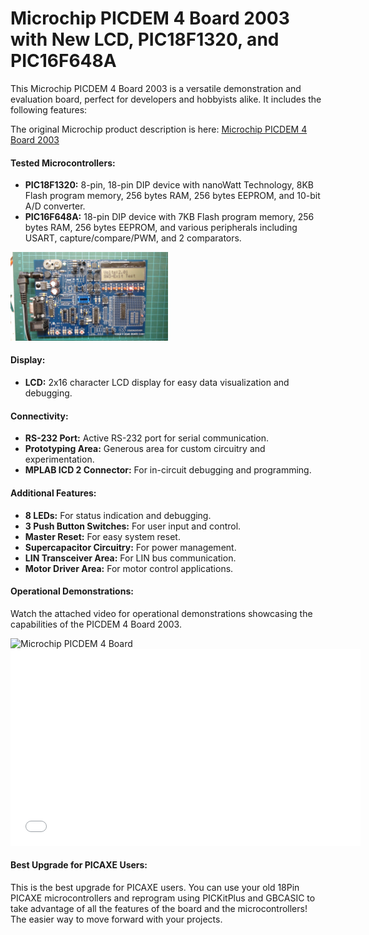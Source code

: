 # Microchip PICDEM 4 Board 2003 with New LCD, PIC18F1320, and PIC16F648A

This Microchip PICDEM 4 Board 2003 is a versatile demonstration and evaluation board, perfect for developers and hobbyists alike. It includes the following features:

The original Microchip product description is here: [Microchip PICDEM 4 Board 2003](https://www.microchip.com/en-us/development-tool/dm163014)



#### Tested Microcontrollers:
- **PIC18F1320:** 8-pin, 18-pin DIP device with nanoWatt Technology, 8KB Flash program memory, 256 bytes RAM, 256 bytes EEPROM, and 10-bit A/D converter.
- **PIC16F648A:** 18-pin DIP device with 7KB Flash program memory, 256 bytes RAM, 256 bytes EEPROM, and various peripherals including USART, capture/compare/PWM, and 2 comparators.

<img src="WIN_20250123_13_06_08_Pro.jpg" alt="Microchip PICDEM 4 Board" width="50%" height="50%">

#### Display:
- **LCD:** 2x16 character LCD display for easy data visualization and debugging.

#### Connectivity:
- **RS-232 Port:** Active RS-232 port for serial communication.
- **Prototyping Area:** Generous area for custom circuitry and experimentation.
- **MPLAB ICD 2 Connector:** For in-circuit debugging and programming.

#### Additional Features:
- **8 LEDs:** For status indication and debugging.
- **3 Push Button Switches:** For user input and control.
- **Master Reset:** For easy system reset.
- **Supercapacitor Circuitry:** For power management.
- **LIN Transceiver Area:** For LIN bus communication.
- **Motor Driver Area:** For motor control applications.

#### Operational Demonstrations:
Watch the attached video for operational demonstrations showcasing the capabilities of the PICDEM 4 Board 2003.


<img src="2025-01-23 13-03-45.mp4" alt="Microchip PICDEM 4 Board" width="50%" height="50%">

<iframe width="560" height="315" src="2025-01-23 13-03-45.mp4" frameborder="0" allow="accelerometer; autoplay; encrypted-media; gyroscope; picture-in-picture" allowfullscreen></iframe>

#### Best Upgrade for PICAXE Users:
This is the best upgrade for PICAXE users. You can use your old 18Pin PICAXE microcontrollers and reprogram using PICKitPlus and GBCASIC to take advantage of all the features of the board and the microcontrollers! The easier way to move forward with your projects.



